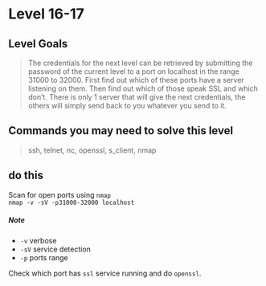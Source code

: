 # Level 16-17


## Level Goals

> The credentials for the next level can be retrieved by submitting the password of the current level to a port on localhost in the range 31000 to 32000. First find out which of these ports have a server listening on them. Then find out which of those speak SSL and which don’t. There is only 1 server that will give the next credentials, the others will simply send back to you whatever you send to it.

## Commands you may need to solve this level
> ssh, telnet, nc, openssl, s_client, nmap

## do this

Scan for open ports using `nmap`  
`nmap -v -sV -p31000-32000 localhost`  
##### Note
* `-v` verbose  
* `-sV` service detection  
* `-p` ports range  

Check which port has `ssl` service running and do `openssl`.
